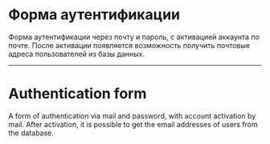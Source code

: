# Форма аутентификации 

Форма аутентификации через почту и пароль, с активацией аккаунта по почте.
После активации появляется возможность получить почтовые адреса пользователей из базы данных.

---

# Authentication form 

A form of authentication via mail and password, with account activation by mail.
After activation, it is possible to get the email addresses of users from the database.
